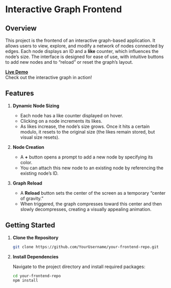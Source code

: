 # Interactive Graph Frontend

## Overview
This project is the frontend of an interactive graph-based application. It allows users to view, explore, and modify a network of nodes connected by edges. Each node displays an ID and a **like** counter, which influences the node’s size. The interface is designed for ease of use, with intuitive buttons to add new nodes and to “reload” or reset the graph’s layout.

**[Live Demo](https://liking-nodes.vercel.app/)**  
Check out the interactive graph in action!

## Features
1. **Dynamic Node Sizing**  
   - Each node has a like counter displayed on hover.  
   - Clicking on a node increments its likes.  
   - As likes increase, the node’s size grows. Once it hits a certain modulo, it resets to the original size (the likes remain stored, but visual size resets).

2. **Node Creation**  
   - A **+** button opens a prompt to add a new node by specifying its color.  
   - You can attach this new node to an existing node by referencing the existing node’s ID.

3. **Graph Reload**  
   - A **Reload** button sets the center of the screen as a temporary “center of gravity.”  
   - When triggered, the graph compresses toward this center and then slowly decompresses, creating a visually appealing animation.

## Getting Started
1. **Clone the Repository**

   ```bash
   git clone https://github.com/YourUsername/your-frontend-repo.git

2. **Install Dependencies**

   Navigate to the project directory and install required packages:
   ```bash
   cd your-frontend-repo
   npm install

